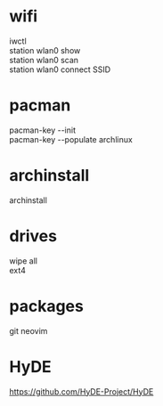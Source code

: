 # wifi
iwctl  
station wlan0 show  
station wlan0 scan  
station wlan0 connect SSID  

# pacman 
pacman-key --init  
pacman-key --populate archlinux  

# archinstall
archinstall  

# drives
wipe all  
ext4  

# packages
git neovim  

# HyDE
https://github.com/HyDE-Project/HyDE
